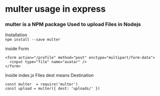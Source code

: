# multer usage in express
### multer is a NPM package Used to upload Files in Nodejs
Installation
<br>
```npm install --save multer```

inside Form 
```
<form action="/profile" method="post" enctype="multipart/form-data">
  <input type="file" name="avatar" />
</form>
```

Inside index.js Files
  dest means Destination
```
const multer  = require('multer')
const upload = multer({ dest: 'uploads/' })
```


